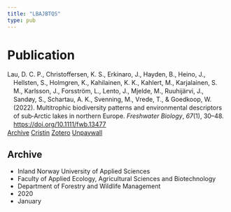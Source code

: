 ```yaml
---
title: "LBAJBTQS"
type: pub
---
```

<h1>Publication</h1>
<article id="csl-bib-container-LBAJBTQS" class="csl-bib-container">
  <div class="csl-bib-body" style="line-height: 1.35; padding-left: 1em; text-indent:-1em;">
  <div class="csl-entry">Lau, D. C. P., Christoffersen, K. S., Erkinaro, J., Hayden, B., Heino, J., Hellsten, S., Holmgren, K., Kahilainen, K. K., Kahlert, M., Karjalainen, S. M., Karlsson, J., Forsstr&#xF6;m, L., Lento, J., Mjelde, M., Ruuhij&#xE4;rvi, J., Sand&#xF8;y, S., Schartau, A. K., Svenning, M., Vrede, T., &amp; Goedkoop, W. (2022). Multitrophic biodiversity patterns and environmental descriptors of sub&#x2010;Arctic lakes in northern Europe. <i>Freshwater Biology</i>, <i>67</i>(1), 30&#x2013;48. <a href="https://doi.org/10.1111/fwb.13477">https://doi.org/10.1111/fwb.13477</a></div>
</div>
  <div class="csl-bib-buttons">
    <a href="#taxonomy-article-LBAJBTQS" class="csl-bib-button">Archive</a>
    <a href alt="Cristin URL" class="csl-bib-button">Cristin</a>
    <a href alt="Zotero URL" class="csl-bib-button">Zotero</a>
    <a href="https://onlinelibrary.wiley.com/doi/pdfdirect/10.1111/fwb.13477" class="csl-bib-button">Unpaywall</a>
  </div>
  <div id="csl-bib-meta-container-LBAJBTQS"></div>
</article>
<div id="csl-bib-meta-LBAJBTQS" class="csl-bib-meta">
  <article id="taxonomy-article-LBAJBTQS" class="taxonomy-article">
    <h1>Archive</h1>
    <ul>
      <li>Inland Norway University of Applied Sciences</li>
      <li>Faculty of Applied Ecology, Agricultural Sciences and Biotechnology</li>
      <li>Department of Forestry and Wildlife Management</li>
      <li>2020</li>
      <li>January</li>
    </ul>
  </article>
</div>
